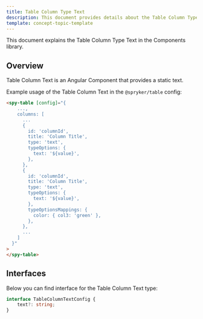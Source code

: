 ```yaml
---
title: Table Column Type Text
description: This document provides details about the Table Column Type Text in the Components Library.
template: concept-topic-template
---
```


This document explains the Table Column Type Text in the Components library.

## Overview

Table Column Text is an Angular Component that provides a static text.

Example usage of the Table Column Text in the `@spryker/table` config:

```html
<spy-table [config]="{
    ...,
    columns: [
      ...
      {
        id: 'columnId',
        title: 'Column Title',
        type: 'text',
        typeOptions: {
          text: '${value}',
        },
      },
      {
        id: 'columnId',
        title: 'Column Title',
        type: 'text',
        typeOptions: {
          text: '${value}',
        },
        typeOptionsMappings: {
          color: { col3: 'green' },
        },
      },
      ...
    ]
  }"
>
</spy-table>
```

## Interfaces

Below you can find interface for the Table Column Text type:

```ts
interface TableColumnTextConfig {
    text?: string;
}
```
